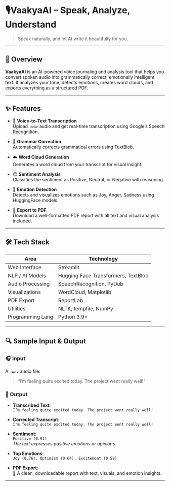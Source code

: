 # 🎙️VaakyaAI – Speak, Analyze, Understand 

> Speak naturally, and let AI write it beautifully for you.

---

## 🧠 Overview

**VaakyaAI** is an AI-powered voice journaling and analysis tool that helps you convert spoken audio into grammatically correct, emotionally intelligent text. It analyzes your tone, detects emotions, creates word clouds, and exports everything as a structured PDF.

---

## ✨ Features

- 🎤 **Voice-to-Text Transcription**  
  Upload `.wav` audio and get real-time transcription using Google’s Speech Recognition.

- 📝 **Grammar Correction**  
  Automatically corrects grammatical errors using TextBlob.

- ☁️ **Word Cloud Generation**  
  Generates a word cloud from your transcript for visual insight.

- 😊 **Sentiment Analysis**  
  Classifies the sentiment as Positive, Neutral, or Negative with reasoning.

- 💬 **Emotion Detection**  
  Detects and visualizes emotions such as Joy, Anger, Sadness using HuggingFace models.

- 📄 **Export to PDF**  
  Download a well-formatted PDF report with all text and visual analysis included.

---

## 🛠 Tech Stack

| Area               | Technology                                  |
|--------------------|---------------------------------------------|
| Web Interface      | Streamlit                                   |
| NLP / AI Models    | Hugging Face Transformers, TextBlob         |
| Audio Processing   | SpeechRecognition, PyDub                    |
| Visualizations     | WordCloud, Matplotlib                       |
| PDF Export         | ReportLab                                   |
| Utilities          | NLTK, tempfile, NumPy                       |
| Programming Lang   | Python 3.9+                                 |

---

## 🔍 Sample Input & Output

### 🎧 Input
A `.wav` audio file:
> “I’m feeling quite excited today. The project went really well!”

### 🧾 Output

- **Transcribed Text**:  
  `I’m feeling quite excited today. The project went really well!`

- **Corrected Transcript**:  
  `I'm feeling quite excited today. The project went really well!`

- **Sentiment**:  
  `Positive (0.91)`  
  _The text expresses positive emotions or opinions._

- **Top Emotions**:  
  `Joy (0.76), Optimism (0.64), Excitement (0.58)`

- **PDF Export**:  
  📄 A clean, downloadable report with text, visuals, and emotion insights.

---
